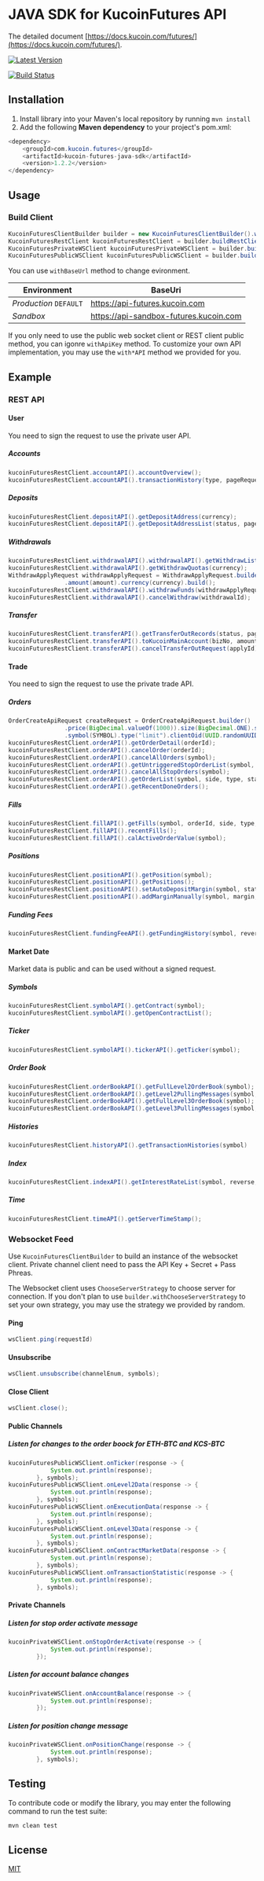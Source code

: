 # JAVA SDK for KucoinFutures API
The detailed document [https://docs.kucoin.com/futures/](https://docs.kucoin.com/futures/).

[![Latest Version](https://img.shields.io/github/release/Kucoin/kucoin-futures-java-sdk.svg?style=flat-square)](https://github.com/Kucoin/kucoin-futures-java-sdk/releases)

[![Build Status](https://travis-ci.org/Kucoin/kucoin-futures-java-sdk.svg?branch=master)](https://travis-ci.org/Kucoin/kucoin-futures-java-sdk)

## Installation
1. Install library into your Maven's local repository by running `mvn install`
2. Add the following **Maven dependency** to your project's pom.xml:

```java
<dependency>
    <groupId>com.kucoin.futures</groupId>
    <artifactId>kucoin-futures-java-sdk</artifactId>
    <version>1.2.2</version>
</dependency>
```
## Usage
### Build Client
```java
KucoinFuturesClientBuilder builder = new KucoinFuturesClientBuilder().withBaseUrl("https://api-sandbox-futures.kucoin.com").withApiKey("YOUR_API_KEY", "YOUR_SECRET", "YOUR_PASS_PHRASE");
KucoinFuturesRestClient kucoinFuturesRestClient = builder.buildRestClient();
KucoinFuturesPrivateWSClient kucoinFuturesPrivateWSClient = builder.buildPrivateWSClient();
KucoinFuturesPublicWSClient kucoinFuturesPublicWSClient = builder.buildPublicWSClient();

```
You can use `withBaseUrl` method to change evironment.

| **Environment** | **BaseUri** |
| -------- | -------- |
| *Production* `DEFAULT` | https://api-futures.kucoin.com |
| *Sandbox* | https://api-sandbox-futures.kucoin.com |

If you only need to use the public web socket client or REST client public method, you can igonre `withApiKey` method. To customize your own API implementation, you may use the `with*API` method we provided for you.

## Example

### REST API

#### User
You need to sign the request to use the private user API.
##### Accounts
```java
kucoinFuturesRestClient.accountAPI().accountOverview();
kucoinFuturesRestClient.accountAPI().transactionHistory(type, pageRequest);          
```
##### Deposits
```java
kucoinFuturesRestClient.depositAPI().getDepositAddress(currency);
kucoinFuturesRestClient.depositAPI().getDepositAddressList(status, pageRequest);
```
##### Withdrawals
```java
kucoinFuturesRestClient.withdrawalAPI().withdrawalAPI().getWithdrawList(status, pageRequest);
kucoinFuturesRestClient.withdrawalAPI().getWithdrawQuotas(currency);
WithdrawApplyRequest withdrawApplyRequest = WithdrawApplyRequest.builder().address(address)
                .amount(amount).currency(currency).build();
kucoinFuturesRestClient.withdrawalAPI().withdrawFunds(withdrawApplyRequest);
kucoinFuturesRestClient.withdrawalAPI().cancelWithdraw(withdrawalId);
```
##### Transfer
```java
kucoinFuturesRestClient.transferAPI().getTransferOutRecords(status, pageRequest);
kucoinFuturesRestClient.transferAPI().toKucoinMainAccount(bizNo, amount);
kucoinFuturesRestClient.transferAPI().cancelTransferOutRequest(applyId)
```
#### Trade
You need to sign the request to use the private trade API.
##### Orders
```java
OrderCreateApiRequest createRequest = OrderCreateApiRequest.builder()
                .price(BigDecimal.valueOf(1000)).size(BigDecimal.ONE).side("buy").leverage("5")
                .symbol(SYMBOL).type("limit").clientOid(UUID.randomUUID().toString()).build();
kucoinFuturesRestClient.orderAPI().getOrderDetail(orderId);
kucoinFuturesRestClient.orderAPI().cancelOrder(orderId);
kucoinFuturesRestClient.orderAPI().cancelAllOrders(symbol);
kucoinFuturesRestClient.orderAPI().getUntriggeredStopOrderList(symbol, sid, type, pageRequest);
kucoinFuturesRestClient.orderAPI().cancelAllStopOrders(symbol);
kucoinFuturesRestClient.orderAPI().getOrderList(symbol, side, type, status, pageRequest);
kucoinFuturesRestClient.orderAPI().getRecentDoneOrders();
```
##### Fills
```java
kucoinFuturesRestClient.fillAPI().getFills(symbol, orderId, side, type, pageRequest);
kucoinFuturesRestClient.fillAPI().recentFills();
kucoinFuturesRestClient.fillAPI().calActiveOrderValue(symbol);
```
##### Positions
```java
kucoinFuturesRestClient.positionAPI().getPosition(symbol);
kucoinFuturesRestClient.positionAPI().getPositions();
kucoinFuturesRestClient.positionAPI().setAutoDepositMargin(symbol, status);
kucoinFuturesRestClient.positionAPI().addMarginManually(symbol, margin, bizNo);
```
##### Funding Fees
```java
kucoinFuturesRestClient.fundingFeeAPI().getFundingHistory(symbol, reverse, forward, hasMoreRequest);
```
#### Market Date
Market data is public and can be used without a signed request.
##### Symbols
```java
kucoinFuturesRestClient.symbolAPI().getContract(symbol);
kucoinFuturesRestClient.symbolAPI().getOpenContractList();
```
##### Ticker
```java
kucoinFuturesRestClient.symbolAPI().tickerAPI().getTicker(symbol);
```
##### Order Book
```java
kucoinFuturesRestClient.orderBookAPI().getFullLevel2OrderBook(symbol);
kucoinFuturesRestClient.orderBookAPI().getLevel2PullingMessages(symbol, sequenceStart, sequenceEnd);
kucoinFuturesRestClient.orderBookAPI().getFullLevel3OrderBook(symbol);
kucoinFuturesRestClient.orderBookAPI().getLevel3PullingMessages(symbol, sequenceStart, sequenceEnd);
```
##### Histories
```java
kucoinFuturesRestClient.historyAPI().getTransactionHistories(symbol)
```
##### Index
```java
kucoinFuturesRestClient.indexAPI().getInterestRateList(symbol, reverse, forward, hasMoreRequest);
```
##### Time
```java
kucoinFuturesRestClient.timeAPI().getServerTimeStamp();
```
### Websocket Feed
Use `KucoinFuturesClientBuilder` to build an instance of the websocket client. Private channel client need to pass the API Key + Secret + Pass Phreas.

The Websocket client uses `ChooseServerStrategy` to choose server for connection. If you don't plan to use `builder.withChooseServerStrategy` to set your own strategy, you may use the strategy we provided by random.

#### Ping
```java
wsClient.ping(requestId)
```
#### Unsubscribe
```java
wsClient.unsubscribe(channelEnum, symbols);
```
#### Close Client
```java
wsClient.close();
```
#### Public Channels

##### Listen for changes to the order boock for ETH-BTC and KCS-BTC

```java
kucoinFuturesPublicWSClient.onTicker(response -> {
            System.out.println(response);
        }, symbols);
kucoinFuturesPublicWSClient.onLevel2Data(response -> {
            System.out.println(response);
        }, symbols);
kucoinFuturesPublicWSClient.onExecutionData(response -> {
            System.out.println(response);
        }, symbols);
kucoinFuturesPublicWSClient.onLevel3Data(response -> {
            System.out.println(response);
        }, symbols);
kucoinFuturesPublicWSClient.onContractMarketData(response -> {
            System.out.println(response);
        }, symbols);
kucoinFuturesPublicWSClient.onTransactionStatistic(response -> {
            System.out.println(response);
        }, symbols);
```
#### Private Channels

##### Listen for stop order activate message
```java
kucoinPrivateWSClient.onStopOrderActivate(response -> {
            System.out.println(response);
        });
```

##### Listen for account balance changes
```java
kucoinPrivateWSClient.onAccountBalance(response -> {
            System.out.println(response);
        });
```

##### Listen for position change message
```java
kucoinPrivateWSClient.onPositionChange(response -> {
            System.out.println(response);
        }, symbols);
```

## Testing
To contribute code or modify the library, you may enter the following command to run the test suite:

```java
mvn clean test
```
## License
[MIT](LICENSE)
